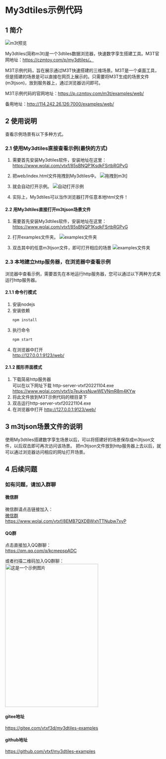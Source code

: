 # My3dtiles示例代码

## 1 简介

![m3t预览](./md/images/preview.jpg)

My3dtiles(简称m3t)是一个3dtiles数据浏览器，快速数字孪生搭建工具。M3T官网地址：https://czmtoy.com/p/my3dtiles/。

M3T示例代码，旨在展示通过M3T快速搭建的三维场景。M3T是一个桌面工具，但是搭建的场景是可以直接在网页上展示的。只需要将M3T生成的场景文件(m3tjson)，放到服务器上，通过浏览器访问即可。

M3T示例代码的官网地址：https://p.czmtoy.com/m3t/examples/web/

备用地址：http://114.242.26.126:7000/examples/web/

## 2 使用说明

查看示例场景有以下多种方式。

### 2.1 使用My3dtiles直接查看示例(最快的方式)

1. 需要首先安装My3dtiles软件，安装地址在这里：
https://www.wolai.com/vtxf/85sBNQP1KsdkFSrtbRGPyG

2. 把web/index.html文件拖拽到My3dtiles中。
![拖拽到m3t](./md/images/drag.jpg)]

3. 就会自动打开示例。
![自动打开示例](./md/images/image-1.png)

4. 实际上，My3dtiles可以当作浏览器打开任意本地html文件！

#### 2.2 用My3dtiles直接打开m3tjson场景文件 

1. 需要首先安装My3dtiles软件，安装地址在这里：
https://www.wolai.com/vtxf/85sBNQP1KsdkFSrtbRGPyG

2. 打开examples文件夹。
![examples文件夹](./md/images/examples-folder.jpg)

3. 双击其中的任意m3tjson文件，即可打开相应的场景
![examples文件夹](./md/images/examples-folder2.jpg)

### 2.3 本地建立http服务器，在浏览器中查看示例

浏览器中查看示例，需要首先在本地运行http服务器，您可以通过以下两种方式来运行http服务器。

#### 2.1.1 命令行模式
1. 安装nodejs
2. 安装依赖
   ```bash
   npm install
   ```
3. 执行命令
   ```bash
   npm start
   ```
4. 在浏览器中打开  
   http://127.0.0.1:9123/web/

#### 2.1.2 图形界面模式
1. 下载简易http服务器  
    可以在以下网址下载 http-server-vtxf20221104.exe  
    https://www.wolai.com/vtxf/p7eukvsNuwWEVNmR8m4KYw  
2. 将此文件放到M3T示例代码的根目录下
3. 双击运行http-server-vtxf20221104.exe
4. 在浏览器中打开
   http://127.0.0.1:9123/web/

## 3 m3tjson场景文件的说明
使用My3dtiles搭建数字孪生场景以后，可以将搭建好的场景保存成m3tjson文件，以后双击即可再次访问该场景。
把m3tjson文件放到http服务器上去以后，就可以通过浏览器访问相应的网址打开场景。

## 4 后续问题

### 如有问题，请加入群聊

#### 微信群

微信群请点击链接加入：  
[微信群](https://www.wolai.com/vtxf/8EMB7QXDBWxhTTNubw7xyP)  
https://www.wolai.com/vtxf/8EMB7QXDBWxhTTNubw7xyP  

#### QQ群

点击直接加入QQ群聊：  
https://qm.qq.com/q/kcmepspADC

或者扫描二维码加入QQ群聊：  
<img src="./md/images/qq_qrcode.jpg" alt="这是一个示例图片" width="300" height="460">

#### gitee地址
https://gitee.com/vtxf3d/my3dtiles-examples

#### github地址
https://github.com/vtxf/my3dtiles-examples


